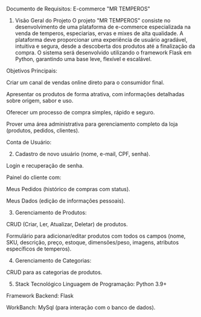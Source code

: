 Documento de Requisitos: E-commerce "MR TEMPEROS"

1. Visão Geral do Projeto
O projeto "MR TEMPEROS" consiste no desenvolvimento de uma plataforma de e-commerce especializada na venda de temperos, especiarias, ervas e mixes de alta qualidade. A plataforma deve proporcionar uma experiência de usuário agradável, intuitiva e segura, desde a descoberta dos produtos até a finalização da compra. O sistema será desenvolvido utilizando o framework Flask em Python, garantindo uma base leve, flexível e escalável.

Objetivos Principais:

Criar um canal de vendas online direto para o consumidor final.

Apresentar os produtos de forma atrativa, com informações detalhadas sobre origem, sabor e uso.

Oferecer um processo de compra simples, rápido e seguro.

Prover uma área administrativa para gerenciamento completo da loja (produtos, pedidos, clientes).

Conta de Usuário:

2. Cadastro de novo usuário (nome, e-mail, CPF, senha).

Login e recuperação de senha.

Painel do cliente com:

Meus Pedidos (histórico de compras com status).

Meus Dados (edição de informações pessoais).

3. Gerenciamento de Produtos:

CRUD (Criar, Ler, Atualizar, Deletar) de produtos.

Formulário para adicionar/editar produtos com todos os campos (nome, SKU, descrição, preço, estoque, dimensões/peso, imagens, atributos específicos de temperos).

4. Gerenciamento de Categorias:

CRUD para as categorias de produtos.

5. Stack Tecnológico 
Linguagem de Programação: Python 3.9+

Framework Backend: Flask

WorkBanch: MySql (para interação com o banco de dados).
